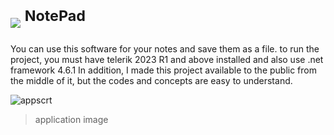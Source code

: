 # <img src="https://github.com/alirezaabbasi-dev/NotePad/assets/133563624/6f27ba04-e968-4115-856a-bcb1522a265d" > <sup>NotePad</sup>
You can use this software for your notes and save them as a file.
to run the project, you must have telerik 2023 R1 and above installed and also use .net framework 4.6.1 In addition, I made this project available to the public from the middle of it, but the codes and concepts are easy to understand.

![appscrt](https://github.com/alirezaabbasi-dev/NotePad/assets/133563624/c6b70629-d9fc-4a1c-88f2-5769c0280360)
> application image

